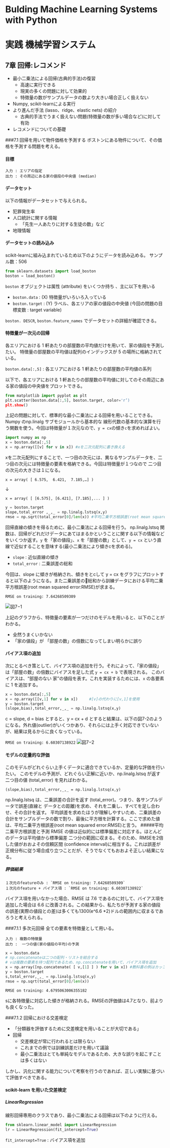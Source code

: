 # Bulding Machine Learning Systems with Python
# 実践 機械学習システム

## 7章 回帰:レコメンド
- 最小二乗法による回帰(古典的手法)の復習
	- 高速に実行できる
	- 現実の多くの問題に対して効果的
	- 特徴量の数がサンプルデータの数より大きい場合正しく扱えない
- Numpy, scikit-learnによる実行
- より進んだ手法 (lasso、ridge、elastic nets) の紹介
	- 古典的手法でうまく扱えない問題(特徴量の数が多い場合など)に対して有効
- レコメンドについての基礎

###7.1 回帰を用いて物件価格を予測する
ボストンにある物件について、その価格を予測する問題を考える。

#### 目標
    入力 : エリアの指定
    出力 : その周辺にある家の値段の中央値 (median)

#### データセット
以下の情報がデータセットで与えられる。

- 犯罪発生率
- 人口統計に関する情報
	- 「先生一人あたりに対する生徒の数」など 
- 地理情報

#### データセットの読み込み
scikit-learnに組み込まれているため以下のようにデータを読み込める。
サンプル数：506

```python
from sklearn.datasets import load_boston
boston = load_boston()
```

`boston` オブジェクトは属性 (attribute) をいくつか持ち 、主に以下を用いる
- `boston.data` : (X) 特徴量がいろいろ入っている 
- `boston.target` : (Y) ラベル、各エリアの家の値段の中央値 (今回の問題の目標変数 : target variable) 
     
`boston. DESCR`, `boston.feature_names` でデータセットの詳細が確認できる。

#### 特徴量が一次元の回帰
各エリアにおける 1 軒あたりの部屋数の平均値だけを用いて、家の値段を予測したい。
特徴量の部屋数の平均値は配列のインデックスが 5 の場所に格納されている。

`boston.data[:,5]` : 各エリアにおける 1 軒あたりの部屋数の平均値の系列

以下で、各エリアにおける 1 軒あたりの部屋数の平均値に対してのその周辺にある家の値段の中央値をプロットできる。

```python
from matplotlib import pyplot as plt
plt.scatter(boston.data[:,5], boston.target, color='r’)
plt.show()
```

上記の問題に対して、標準的な最小二乗法による回帰を用いることできる。Numpy のnp.linalg サブモジュールから基本的な 線形代数の基本的な演算を行う関数を使う。今回は特徴量が１次元なので、`y = cx`の傾き`c`を求めればよい。

```python
import numpy as np
x = boston.data[:,5]
x = np.array([[v] for v in x]) #xを二次元配列に書き換える
```

xを二次元配列にすることで、一つ目の次元には、異なるサンプルデータを、二つ目の次元には特徴量の要素を格納できる。今回は特徴量が１つなので 二つ目の次元の大きさは１になる。

`x = array( [ 6.575,  6.421,  7.185,…] )`

↓

`x = array( [ [6.575], [6.421], [7.185],... ] )`


```python
y = boston.target
slope,total_error ,_,_ = np.linalg.lstsq(x,y)
rmse = np.sqrt(total_error[0]/len(x)) #平均二乗平方根誤差(root mean squared error:RMSE)
```
回帰直線の傾きを得るために、最小二乗法による回帰を行う。
np.linalg.lstsq 関数は、回帰がどれだけデータにあてはまるかということに関する以下の情報などをいくつか返す。`y` を「家の値段」、`x` を「部屋の数」として、`y = cx` という直線で近似することを意味する(最小二乗法により傾きcを求める)。
- `slope` : 近似直線の傾き
- `total_error` : 二乗誤差の総和

今回は、slope に傾きが格納され、傾きをとcして y = cx をグラフにプロットすると以下のようになる。また二乗誤差の総和から訓練データにおける平均二乗平方根誤差(root mean squared error:RMSE)が求まる。

`RMSE on training: 7.64268509309`

![図7−1](img/figure1.png)

上記のグラフから、特徴量の要素が一つだけのモデルを用いると、以下のことがわかる。
- 全然うまくいかない
- 「家の値段」が 「部屋の数」の倍数になってしまい明らかに誤り

#### バイアス項の追加
次にとるべき策として、バイアス項の追加を行う。それによって、「家の値段」は「部屋の数」の倍数にバイアスを足した式 `y = cx + b` で表現される。 このバイアスは、“部屋のない 家”の値段を表す。これを実装するためには、`x` の各要素に 1 を追加する。

```python
x = boston.data[:,5]
x = np.array([[v,1] for v in x])     #[v]の代わりに[v,1]を使用
y = boston.target
(slope,bias),total_error,_,_ = np.linalg.lstsq(x,y)
```
c = slope, d = bias とすると、y = cx + d とすると結果は、以下の図7-2のようになる。外れ値(outlier)がいくつかあり、それらには上手く対応できていないが、結果は見るからに良くなっている。

`RMSE on training: 6.60307138922`
![図7−2](img/figure2.png)

#### モデルの定量的な評価
このモデルがどれぐらい上手くデータに適合できているか、定量的な評価を行いたい。
このモデルの予測が、どれぐらい正解に近いか、np.linalg.lstsq が返す二つ目の値 (total_error) を見ればわかる。

`(slope,bias),total_error,_,_ = np.linalg.lstsq(x,y)`

np.linalg.lstsq は、二乗誤差の合計を返す (total_error)。つまり、各サンプルデータで誤差(直線と データとの距離)を求め、それを二乗し、すべてを足し合わせ、その合計を返す。 
平均誤差を求めたほうが理解しやすいため、二乗誤差の合計をサンプルデータの数で割り、最後に平方根を計算する。ここで求めた値は、平均二乗平方根誤差(root mean squared error:RMSE)と言う。
#####平均二乗平方根誤差と予測RMSE の値は近似的には標準偏差に対応する。ほとんどのデータは平均値から標準偏差二つ分の範囲に収まる。そのため、RMSEを2倍した値がおおよその信頼区間 (confidence interval)に相当する。これは誤差が正規分布に従う場合成り立つことだが、そうでなくてもおおよそ正しい結果になる。

##### 評価結果
	１次元のfeatureのみ : `RMSE on training: 7.64268509309`
	１次元のfeature + バイアス項 : `RMSE on training: 6.60307138922`

バイアス項を用いなかった場合、RMSE は 7.6 であるのに対して、バイアス項を追加した場合は 6.6 に改善される。この結果から、私たちが予測する家の値段の誤差(実際の値段との差)は多くても1300(e^6.6 *2)ドルの範囲内に収まるであろうと考えられる。

###7.1.1 多次元回帰
全ての要素を特徴量として用いる。

	入力 : 複数の特徴量
	出力 :  一つの値(家の値段の平均)の予測


```python
x = boston.data
# np.concatenateは二つの配列・リストを結合する
# vは複数の要素を持つ配列であるため、np.concatenateを用いて、バイアス項を追加
x = np.array([np.concatenate( [ v,[1] ] ) for v in x]) #教科書の例はカッコが足りない
y = boston.target
s,total_error,_,_ = np.linalg.lstsq(x,y)
rmse = np.sqrt(total_error[0]/len(x))
```
`RMSE on training: 4.6795063006355182`

sに各特徴量に対応した傾きが格納される。RMSEの評価値は4.7となり、前よりも良くなった。

###7.1.2 回帰における交差検定
- 「分類器を評価するために交差検定を用いることが大切である」
- 回帰
	- 交差検定が常に行われるとは限らない
	- これまでの例では訓練誤差だけを用いて議論
	- 最小二乗法はとても単純なモデルであるため、大きな誤りを起こすことは多くはない

しかし、汎化に関する能力について考察を行うのであれば、正しい実験に基づいて評価すべきである。

#### scikit-learn を用いた交差検定
##### LinearRegression
線形回帰専用のクラスであり、最小二乗法による回帰は以下のように行える。

```python
from sklearn.linear_model import LinearRegression
lr = LinearRegression(fit_intercept=True)
```
`fit_intercept=True` : バイアス項を追加














